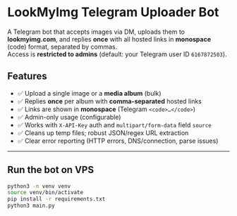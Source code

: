# LookMyImg Telegram Uploader Bot

A Telegram bot that accepts images via DM, uploads them to **lookmyimg.com**, and replies **once** with all hosted links in **monospace** (code) format, separated by commas.  
Access is **restricted to admins** (default: your Telegram user ID `6167872503`).

## Features

- ✅ Upload a single image or a **media album** (bulk)
- ✅ Replies **once** per album with **comma-separated** hosted links
- ✅ Links are shown in **monospace** (Telegram `<code>…</code>`)
- ✅ Admin-only usage (configurable)
- ✅ Works with `X-API-Key` auth and `multipart/form-data` field `source`
- ✅ Cleans up temp files; robust JSON/regex URL extraction
- ✅ Clear error reporting (HTTP errors, DNS/connection, parse issues)

---

## Run the bot on VPS
```bash
python3 -m venv venv
source venv/bin/activate
pip install -r requirements.txt
python3 main.py
```
